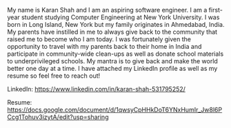My name is Karan Shah and I am an aspiring software engineer. 
I am a first-year student studying Computer Engineering at New York University. 
I was born in Long Island, New York but my family originates in Ahmedabad, India. 
My parents have instilled in me to always give back to the community that raised me to become who I am today. 
I was fortunately given the opportunity to travel with my parents back to their home in India and participate in community-wide clean-ups as well as donate school materials to underprivileged schools.
My mantra is to give back and make the world better one day at a time. 
I have attached my LinkedIn profile as well as my resume so feel free to reach out!

 

LinkedIn: https://www.linkedin.com/in/karan-shah-531795252/

Resume: https://docs.google.com/document/d/1qwsyCpHHkDoT6YNxHumIr_Jw8l6PCcg1Tohuv3izytA/edit?usp=sharing
